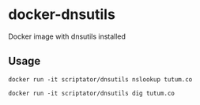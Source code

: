 # docker-dnsutils

Docker image with dnsutils installed


## Usage

	docker run -it scriptator/dnsutils nslookup tutum.co

	docker run -it scriptator/dnsutils dig tutum.co
